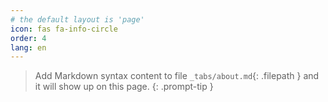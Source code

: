 ```yaml
---
# the default layout is 'page'
icon: fas fa-info-circle
order: 4
lang: en
---
```


> Add Markdown syntax content to file `_tabs/about.md`{: .filepath } and it will show up on this page.
{: .prompt-tip }
